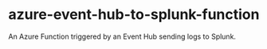 # azure-event-hub-to-splunk-function
An Azure Function triggered by an Event Hub sending logs to Splunk.
